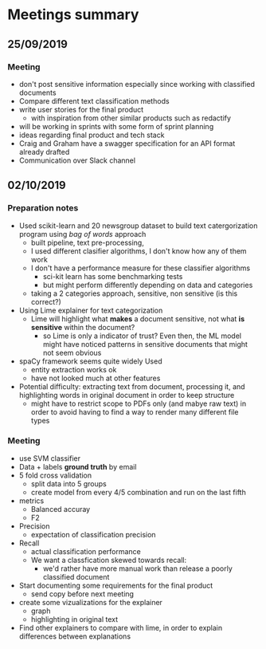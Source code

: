 # Meetings summary

## 25/09/2019

### Meeting

* don't post sensitive information especially since working with classified documents
* Compare different text classification methods
* write user stories for the final product
  * with inspiration from other similar products such as redactify
* will be working in sprints with some form of sprint planning
* ideas regarding final product and tech stack
* Craig and Graham have a swagger specification for an API format already drafted
* Communication over Slack channel

## 02/10/2019

### Preparation notes

* Used scikit-learn and 20 newsgroup dataset to build text catergorization program using *bag of words* approach
  * built pipeline, text pre-processing,
  * I used different clasifier algorithms, I don't know how any of them work
  * I don't have a performance measure for these classifier algorithms
    * sci-kit learn has some benchmarking tests
    * but might perform differently depending on data and categories
  * taking a 2 categories approach, sensitive, non sensitive (is this correct?)
* Using Lime explainer for text categorization
  * Lime will highlight what **makes** a document sensitive, not what **is sensitive** within the document?
    * so Lime is only a indicator of trust? Even then, the ML model might have noticed patterns in sensitive documents that might not seem obvious
* spaCy framework seems quite widely Used
  * entity extraction works ok
  * have not looked much at other features
* Potential difficulty: extracting text from document, processing it, and highlighting words in original document in order to keep structure
  * might have to restrict scope to PDFs only (and mabye raw text) in order to avoid having to find a way to render many different file types

### Meeting
* use SVM classifier
* Data + labels **ground truth** by email
* 5 fold cross validation
  * split data into 5 groups
  * create model from every 4/5 combination and run on the last fifth
* metrics
  * Balanced accuray
  * F2
* Precision
  * expectation of classification precision
* Recall
  * actual classification performance
  * We want a classfication skewed towards recall:
    * we'd rather have more manual work than release a poorly classified document
* Start documenting some requirements for the final product
  * send copy before next meeting
* create some vizualizations for the explainer
  * graph
  * highlighting in original text
* Find other explainers to compare with lime, in order to explain differences between explanations
